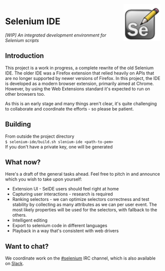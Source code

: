 <img src="icons/icon.png" alt="logo" height="120" align="right" />

# Selenium IDE

_[WIP] An integrated development environment for Selenium scripts_

## Introduction

This project is a work in progress, a complete rewrite of the old Selenium IDE.
The older IDE was a Firefox extension that relied heavily on APIs that are no longer supported by newer versions of Firefox.
In this project, the IDE is developed as a modern browser extension, primarily aimed at Chrome.
However, by using the Web Extensions standard it's expected to run on other browsers too.

As this is an early stage and many things aren't clear, it's quite challenging to collaborate and coordinate the efforts - so please be patient.

## Building

From outside the project directory  
`$ selenium-ide/build.sh slenium-ide <path-to-pem>`  
If you don't have a private key, one will be generated

## What now?

Here's a draft of the general tasks ahead. Feel free to pitch in and announce which you wish to take upon yourself:

* Extension UI - SeIDE users should feel right at home
* Capturing user interactions - research is required
* Ranking selectors - we can optimize selectors correctness and test stability by collecting as many attributes as we can per user event. The most likely properties will be used for the selectors, with fallback to the others.
* Intelligent editing
* Export to selenium code in different languages
* Playback in a way that's consistent with web drivers

## Want to chat?

We coordinate work on the [#selenium](irc://freenode.net/selenium) IRC
channel, which is also available on
[Slack](https://seleniumhq.herokuapp.com).
